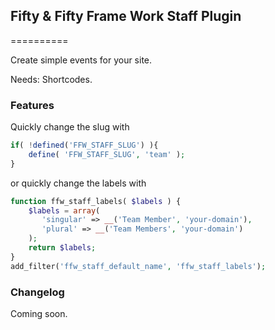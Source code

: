 ## Fifty & Fifty Frame Work Staff Plugin
==========

Create simple events for your site.

Needs: Shortcodes.


### Features

Quickly change the slug with

```php
if( !defined('FFW_STAFF_SLUG') ){
	define( 'FFW_STAFF_SLUG', 'team' );
}
```

or quickly change the labels with

```php
function ffw_staff_labels( $labels ) {
	$labels = array(
	   'singular' => __('Team Member', 'your-domain'),
	   'plural' => __('Team Members', 'your-domain')
	);
	return $labels;
}
add_filter('ffw_staff_default_name', 'ffw_staff_labels');
```


### Changelog

Coming soon.
